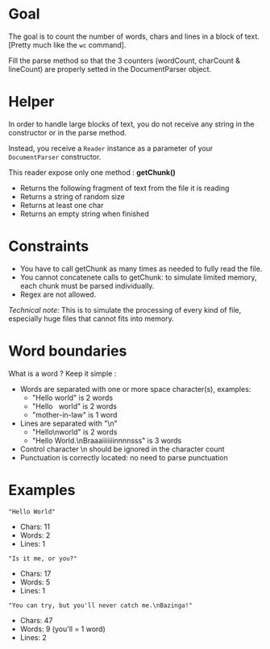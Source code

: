 # Goal #
The goal is to count the number of words, chars and lines in a block of text. [Pretty much like the `wc` command].

Fill the parse method so that the 3 counters (wordCount, charCount & lineCount) are properly setted in the DocumentParser object.


# Helper #
In order to handle large blocks of text, you do not receive any string in the constructor or in the parse method.

Instead, you receive a `Reader` instance as a parameter of your `DocumentParser` constructor.


This reader expose only one method : **getChunk()**

* Returns the following fragment of text from the file it is reading
* Returns a string of random size
* Returns at least one char
* Returns an empty string when finished

# Constraints #

+ You have to call getChunk as many times as needed to fully read the file.
+ You cannot concatenete calls to getChunk: to simulate limited memory, each chunk must be parsed individually.
+ Regex are not allowed.

_Technical note:_
This is to simulate the processing of every kind of file, especially huge files that cannot fits into memory.

# Word boundaries #
What is a word ? Keep it simple :

* Words are separated with one or more space character(s), examples:
    - "Hello world" is 2 words
    - "Hello&nbsp;&nbsp;&nbsp;world" is 2 words
    - "mother-in-law" is 1 word
* Lines are separated with "\n"
    - "Hello\nworld" is 2 words
    - "Hello World.\nBraaaiiiiiiinnnnsss" is 3 words
* Control character \n should be ignored in the character count
* Punctuation is correctly located: no need to parse punctuation

# Examples #

```"Hello World"```

+ Chars: 11
+ Words: 2
+ Lines: 1

```"Is it me, or you?"```

+ Chars: 17
+ Words: 5
+ Lines: 1

```"You can try, but you'll never catch me.\nBazinga!"```

+ Chars: 47
+ Words: 9 (you'll = 1 word)
+ Lines: 2
